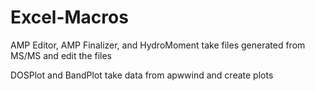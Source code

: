 # Excel-Macros

AMP Editor, AMP Finalizer, and HydroMoment take files generated from MS/MS and edit the files

DOSPlot and BandPlot take data from apwwind and create plots